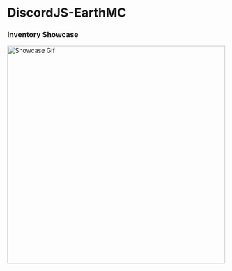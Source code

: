 # DiscordJS-EarthMC
### Inventory Showcase
<img src="https://github.com/lucas-ohlin/DiscordJS-EarthMC/blob/master/CommandShowcase2.gif" alt="Showcase Gif" title="Inventory Showcase Gif" width="500"/>
